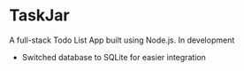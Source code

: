 # TaskJar
A full-stack Todo List App built using Node.js. In development

- Switched database to SQLite for easier integration